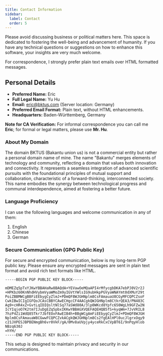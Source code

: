 ```yaml
---
title: Contact Information
sidebar:
  label: Contact
  order: 5
---
```


Please avoid discussing business or political matters here. This space is
dedicated to fostering the well-being and advancement of humanity. If you have
any technical questions or suggestions on how to enhance this software, your
insights are very much welcome.

For correspondence, I strongly prefer plain text emails over HTML formatted
messages.

## Personal Details

- **Preferred Name:** Eric
- **Full Legal Name:** Yu Hu
- **Email:** [eric@bktus.com](mailto:eric@bktus.com) (Server location: Germany)
- **Preferred Email Format:** Plain text, without HTML enhancements.
- **Headquarters:** Baden-Württemberg, Germany

**Note for CA Verification:** For informal correspondence you can call me
**Eric**; for formal or legal matters, please use **Mr. Hu**.

### About My Domain

The domain BKTUS (Bakantu union us) is not a commercial entity but rather a
personal domain name of mine. The name "Bakantu" merges elements of technology
and community, reflecting a domain that values both innovation and connectivity.
It represents a seamless integration of advanced scientific pursuits with the
foundational principles of mutual support and collaboration, characteristic of a
forward-thinking, interconnected society. This name embodies the synergy between
technological progress and communal interdependence, aimed at fostering a better
future.

### Language Proficiency

I can use the following languages and welcome communication in any of them:

1. English
2. Chinese
3. German

### Secure Communication (GPG Public Key)

For secure and encrypted communication, below is my long-term PGP public key.
Please ensure any encrypted messages are sent in plain text format and avoid
rich text formats like HTML.

```
-----BEGIN PGP PUBLIC KEY BLOCK-----

mDMEZq5pTxYJKwYBBAHaRw8BAQdA+YEVawOeMQaAPI4rMfycgbDKA7ebPJ0V2r2J
+HPKbz60KnNhdHVybmVyaWMoZm9yIGVtYWlsIG9ubHkpPGVyaWNAYmt0dXMuY29t
PoiZBBMWCgBBFiEEbygCyZlmJ+PDmQF8WJGHNplm8CsFAmauaU8CGyMFCQPCZsoF
CwkIBwICIgIGFQoJCAsCBBYCAwECHgcCF4AACgkQWJGHNplm8CtkrQEA3/PN483C
Ag9+cHR4xZ+GvtLqIDIQsltNlSq77aSWd80A/3lp0WKcd8Ypfc650WgLh9GFZw2N
IcYIqjoO7K2tm7IJuDgEZq5pbxIKKwYBBAGXVQEFAQEHQB5fS+kyqWm+7JvVRIL8
7hzP4Zi1WdQ85Tkr7JbfEOxFAwEIB4h+BBgWCgAmFiEEbygCyZlmJ+PDmQF8WJGH
Nplm8CsFAmauaW8CGwwFCQPCZvkACgkQWJGHNplm8Cs2fgEAlHPl0ucJlgrxOqy9
c21JXPESJBPBENmgBh6vr0VkF/gA/0Mv8aUVpjy4yceRkCxCVpBT6I/9nPqyHlob
NBzq630J
=hYH/
-----END PGP PUBLIC KEY BLOCK-----
```

This setup is designed to maintain privacy and security in our communications.
